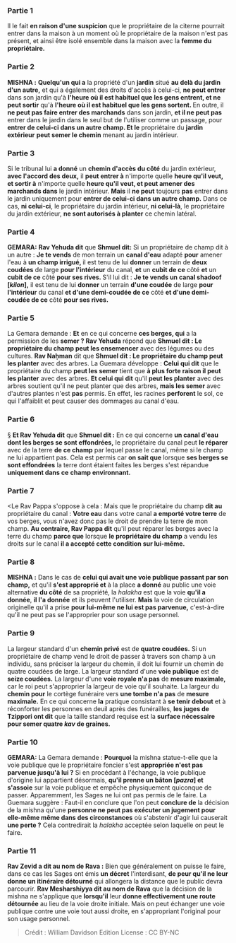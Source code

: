 
### Partie 1
Il le fait <b>en raison d'une suspicion</b> que le propriétaire de la citerne pourrait entrer dans la maison à un moment où le propriétaire de la maison n'est pas présent, et ainsi être isolé ensemble dans la maison avec la <b>femme du propriétaire.</b>

### Partie 2
<strong>MISHNA :</strong> <b>Quelqu'un qui a</b> la propriété d'un <b>jardin</b> situé <b>au delà du jardin d'un autre,</b> et qui a également des droits d'accès à celui-ci, <b>ne peut entrer</b> dans son jardin qu'à <b>l'heure où il est habituel que les gens entrent, et ne peut sortir</b> qu'à <b>l'heure où il est habituel que les gens sortent. </b> En outre, il <b>ne peut pas faire entrer des marchands</b> dans son jardin, <b>et il ne peut pas</b> entrer dans le jardin dans le seul but de l'utiliser comme un passage, pour <b>entrer de celui-ci dans un autre champ. Et le</b> propriétaire du <b>jardin extérieur</b> <b>peut semer le chemin</b> menant au jardin intérieur.

### Partie 3
Si le tribunal lui <b>a donné</b> un <b>chemin d'accès du côté</b> du jardin extérieur, <b>avec l'accord des deux,</b> il <b>peut entrer à</b> n'importe quelle <b>heure qu'il veut, et sortir à</b> n'importe quelle <b>heure qu'il veut, et peut amener des marchands dans</b> le jardin intérieur. <b>Mais</b> il <b>ne peut</b> toujours <b>pas</b> entrer dans le jardin uniquement pour <b>entrer de celui-ci dans un autre champ.</b> Dans ce cas, <b>ni celui-ci</b>, le propriétaire du jardin intérieur, <b>ni celui-là</b>, le propriétaire du jardin extérieur, <b>ne sont autorisés à planter</b> ce chemin latéral.

### Partie 4
<strong>GEMARA:</strong> <b>Rav Yehuda dit</b> que <b>Shmuel dit:</b> Si un propriétaire de champ dit à un autre : <b>Je te vends</b> de mon terrain un <b>canal d'eau</b> adapté <b>pour</b> amener l'eau à <b>un champ irrigué, </b> il est tenu de lui <b>donner</b> un terrain de <b>deux coudées</b> de large <b>pour l'intérieur</b> du canal, <b>et</b> un <b>cubit de ce</b> côté <b>et</b> un <b>cubit de ce</b> côté <b>pour ses rives. </b> S'il lui dit : <b>Je te vends un canal shadoof [<i>kilon</i>],</b> il est tenu de lui <b>donner</b> un terrain <b>d'une coudée</b> de large <b>pour l'intérieur</b> du canal <b>et d'une demi-coudée de ce</b> côté <b>et d'une demi-coudée de ce</b> côté <b>pour ses rives.</b>

### Partie 5
La Gemara demande : <b>Et</b> en ce qui concerne <b>ces berges, qui</b> a la permission de les <b>semer ? Rav Yehuda</b> répond que <b>Shmuel dit : Le propriétaire du champ peut les ensemencer</b> avec des légumes ou des cultures. <b>Rav Naḥman</b> dit que <b>Shmuel dit : Le propriétaire du champ peut les planter</b> avec des arbres. La Guemara développe : <b>Celui qui dit</b> que le propriétaire du champ <b>peut les semer</b> tient que <b>à plus forte raison il peut les planter</b> avec des arbres. <b>Et celui qui dit</b> qu'il <b>peut les planter</b> avec des arbres soutient qu'il ne peut planter que des arbres, <b>mais les semer</b> avec d'autres plantes n'est <b>pas</b> permis. En effet, les racines <b>perforent</b> le sol, ce qui l'affaiblit et peut causer des dommages au canal d'eau.

### Partie 6
§ <b>Et Rav Yehuda dit</b> que <b>Shmuel dit :</b> En ce qui concerne <b>un canal d'eau dont les berges se sont effondrées,</b> le propriétaire du canal peut <b>le réparer</b> avec de la terre <b>de ce champ</b> par lequel passe le canal, même si le champ ne lui appartient pas. Cela est permis car <b>on sait que</b> lorsque <b>ses berges se sont effondrées</b> la terre dont étaient faites les berges s'est répandue <b>uniquement dans ce</b> <b>champ environnant.</b>

### Partie 7
<Le Rav Pappa s'oppose à cela : Mais que</b> le propriétaire du champ <b>dit au</b> propriétaire du canal : <b>Votre eau</b> dans votre canal <b>a emporté votre terre</b> de vos berges, vous n'avez donc pas le droit de prendre la terre de mon champ. <b>Au contraire, Rav Pappa dit</b> qu'il peut réparer les berges avec la terre du champ <b>parce que</b> lorsque <b>le propriétaire du champ</b> a vendu les droits sur le canal <b>il a accepté cette condition sur lui-même.</b>

### Partie 8
<strong>MISHNA :</strong> Dans le cas de <b>celui qui avait une voie publique passant par son champ,</b> et qu'il <b>s'est approprié et</b> à la place <b>a donné</b> au public une voie alternative <b>du côté</b> de sa propriété, la <i>halakha</i> est que la voie <b>qu'il a donnée</b>, <b>il l'a donnée</b> et ils peuvent l'utiliser. <b>Mais</b> la voie de circulation originelle qu'il a prise <b>pour lui-même ne lui est pas parvenue,</b> c'est-à-dire qu'il ne peut pas se l'approprier pour son usage personnel.

### Partie 9
La largeur standard d'un <b>chemin privé</b> est de <b>quatre coudées.</b> Si un propriétaire de champ vend le droit de passer à travers son champ à un individu, sans préciser la largeur du chemin, il doit lui fournir un chemin de quatre coudées de large. La largeur standard d'une <b>voie publique</b> est de <b>seize coudées.</b> La largeur d'une <b>voie royale n'a pas</b> de <b>mesure maximale,</b> car le roi peut s'approprier la largeur de voie qu'il souhaite. La largeur du <b>chemin pour</b> le cortège funéraire vers <b>une tombe n'a pas</b> de <b>mesure maximale.</b> En ce qui concerne <b>la</b> pratique consistant à <b>se tenir debout</b> et à réconforter les personnes en deuil après des funérailles, <b>les juges de Tzippori ont dit</b> que la taille standard requise est la <b>surface nécessaire pour semer quatre <i>kav</i> de graines.</b>

### Partie 10
<strong>GEMARA:</strong> La Gemara demande : <b>Pourquoi</b> la mishna statue-t-elle que la voie publique que le propriétaire foncier s'est <b>appropriée n'est pas parvenue jusqu'à lui ?</b> Si en procédant à l'échange, la voie publique d'origine lui appartient désormais, <b>qu'il prenne un bâton [<i>pazra</i>] et s'assoie</b> sur la voie publique et empêche physiquement quiconque de passer. Apparemment, les Sages ne lui ont pas permis de le faire. La Guemara suggère : Faut-il en conclure que l'on peut <b>conclure de</b> la décision de la mishna qu'une <b>personne ne peut pas exécuter un jugement pour elle-même même dans des circonstances</b> où s'abstenir d'agir lui causerait <b>une perte ?</b> Cela contredirait la <i>halakha</i> acceptée selon laquelle on peut le faire.

### Partie 11
<b>Rav Zevid a dit au nom de Rava :</b> Bien que généralement on puisse le faire, dans ce cas les Sages ont émis <b>un décret</b> l'interdisant, <b>de peur qu'il ne leur donne un itinéraire détourné</b> qui allongera la distance que le public devra parcourir. <b>Rav Mesharshiyya dit au nom de Rava</b> que la décision de la mishna ne s'applique que <b>lorsqu'il</b> leur <b>donne effectivement une route détournée</b> au lieu de la voie droite initiale. Mais on peut échanger une voie publique contre une voie tout aussi droite, en s'appropriant l'original pour son usage personnel.

>Crédit : William Davidson Edition
>License : CC BY-NC